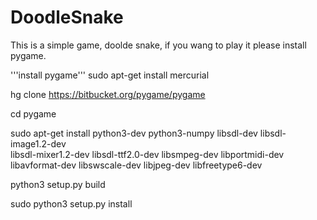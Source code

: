 # DoodleSnake
This is a simple game, doolde snake, if you wang to play it please install pygame.

'''install pygame'''
sudo apt-get install mercurial

hg clone https://bitbucket.org/pygame/pygame

cd pygame

sudo apt-get install python3-dev python3-numpy libsdl-dev libsdl-image1.2-dev \
libsdl-mixer1.2-dev libsdl-ttf2.0-dev libsmpeg-dev libportmidi-dev \
libavformat-dev libswscale-dev libjpeg-dev libfreetype6-dev

python3 setup.py build

sudo python3 setup.py install
